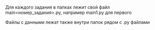 Для каждого задания в папках лежит свой файл main<номер_задания>.py, например main1.py для первого

Файлы с данными лежат также внутри папок рядом с .py файлами

